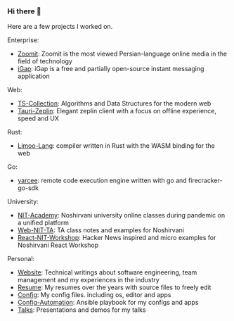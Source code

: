 ### Hi there 👋

Here are a few projects I worked on.

Enterprise:
- [Zoomit](https://zoomit.ir/): Zoomit is the most viewed Persian-language online media in the field of technology
- [iGap](https://web.igap.net): iGap is a free and partially open-source instant messaging application

Web:
- [TS-Collection](https://github.com/always-maap/TS-Collection): Algorithms and Data Structures for the modern web
- [Tauri-Zeplin](https://github.com/always-maap/Tauri-Zeplin): Elegant zeplin client with a focus on offline experience, speed and UX

Rust:
- [Limoo-Lang](https://github.com/always-maap/Limoo-Lang): compiler written in Rust with the WASM binding for the web

Go:
- [yarcee](https://github.com/always-maap/yarcee): remote code execution engine written with go and firecracker-go-sdk

University:
- [NIT-Academy](https://github.com/always-maap/NIT-Academy): Noshirvani university online classes during pandemic on a unified platform
- [Web-NIT-TA](https://github.com/always-maap/Web-NIT-TA): TA class notes and examples for Noshirvani
- [React-NIT-Workshop](https://github.com/always-maap/React-NIT-Workshop): Hacker News inspired and micro examples for Noshirvani React Workshop

Personal:
- [Website](https://github.com/always-maap/Website): Technical writings about software engineering, team management and my experiences in the industry
- [Resume](https://github.com/always-maap/Resume): My resumes over the years with source files to freely edit
- [Config](https://github.com/always-maap/Config): My config files. including os, editor and apps
- [Config-Automation](https://github.com/always-maap/Config-Automation): Ansible playbook for my configs and apps
- [Talks](https://github.com/always-maap/Talks): Presentations and demos for my talks

